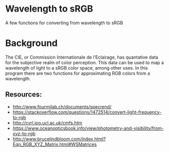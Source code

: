 # Wavelength to sRGB
A few functions for converting from wavelength to sRGB

# Background
  The CIE, or Commission Internationale de l’Eclairage, 
  has quantative data for the subjective realm of color
  perception. This data can be used to map a wavelength 
  of light to a sRGB color space, among other uses. In
  this program there are two functions for approximating 
  RGB colors from a wavelength.
 
   ## Resources: 
   - http://www.fourmilab.ch/documents/specrend/
   - https://stackoverflow.com/questions/1472514/convert-light-frequency-to-rgb
   - http://cvrl.ioo.ucl.ac.uk/cmfs.htm
   - https://www.oceanopticsbook.info/view/photometry-and-visibility/from-xyz-to-rgb
   - http://www.brucelindbloom.com/index.html?Eqn_RGB_XYZ_Matrix.html#WSMatrices
 
